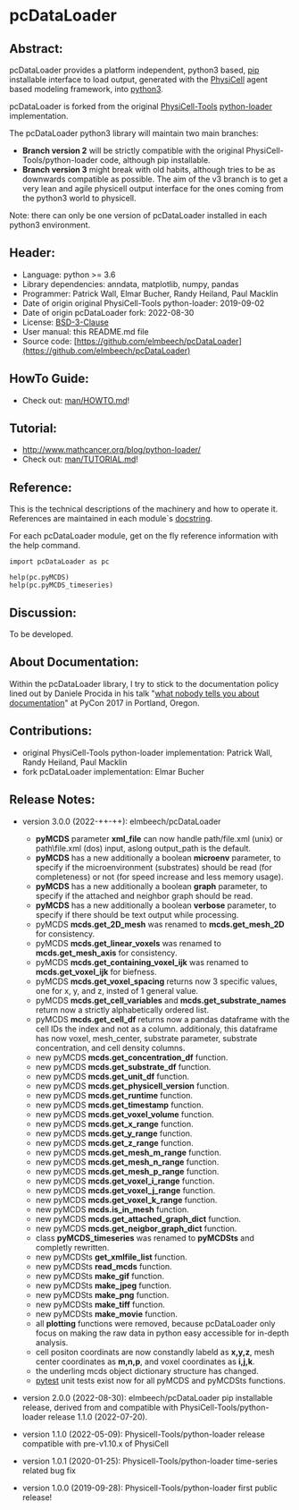 # pcDataLoader

## Abstract:
pcDataLoader provides a platform independent, python3 based, [pip](https://en.wikipedia.org/wiki/Pip_(package_manager)) installable interface
to load output, generated with the [PhysiCell](https://github.com/MathCancer/PhysiCell) agent based modeling framework,
into [python3](https://en.wikipedia.org/wiki/Python_(programming_language)).

pcDataLoader is forked from the original [PhysiCell-Tools](https://github.com/PhysiCell-Tools) [python-loader](https://github.com/PhysiCell-Tools/python-loader) implementation.

The pcDataLoader python3 library will maintain two main branches:

+ **Branch version 2** will be strictly compatible with the original PhysiCell-Tools/python-loader code, although pip installable.
+ **Branch version 3** might break with old habits, although tries to be as downwards compatible as possible.
  The aim of the v3 branch is to get a very lean and agile physicell output interface for the ones coming from the python3 world to physicell.

Note: there can only be one version of pcDataLoader installed in each python3 environment.


## Header:
+ Language: python >= 3.6
+ Library dependencies: anndata, matplotlib, numpy, pandas
+ Programmer: Patrick Wall, Elmar Bucher, Randy Heiland, Paul Macklin
+ Date of origin original PhysiCell-Tools python-loader: 2019-09-02
+ Date of origin pcDataLoader fork: 2022-08-30
+ License: [BSD-3-Clause](https://en.wikipedia.org/wiki/BSD_licenses)
+ User manual: this README.md file
+ Source code: [https://github.com/elmbeech/pcDataLoader](https://github.com/elmbeech/pcDataLoader)


## HowTo Guide:
+ Check out: [man/HOWTO.md](https://github.com/elmbeech/pcDataLoader/tree/master/man/HOWTO.md)!


## Tutorial:
+ http://www.mathcancer.org/blog/python-loader/
+ Check out: [man/TUTORIAL.md](https://github.com/elmbeech/pcDataLoader/tree/master/man/TUTORIAL.md)!


## Reference:
This is the technical descriptions of the machinery and how to operate it.
References are maintained in each module`s [docstring](https://en.wikipedia.org/wiki/Docstring).

For each pcDataLoader module, get on the fly reference information with the help command.
```python3
import pcDataLoader as pc

help(pc.pyMCDS)
help(pc.pyMCDS_timeseries)
```


## Discussion:
To be developed.


## About Documentation:
Within the pcDataLoader library, I try to stick to the documentation policy lined out by Daniele Procida in his talk "[what nobody tells you about documentation](https://www.youtube.com/watch?v=azf6yzuJt54)" at PyCon 2017 in Portland, Oregon.


## Contributions:
+ original PhysiCell-Tools python-loader implementation: Patrick Wall, Randy Heiland, Paul Macklin
+ fork pcDataLoader implementation: Elmar Bucher


## Release Notes:
+ version 3.0.0 (2022-++-++): elmbeech/pcDataLoader
    + **pyMCDS** parameter **xml_file** can now handle path/file.xml (unix) or path\file.xml (dos) input, aslong output_path is the default.
    + **pyMCDS** has a new additionally a boolean **microenv** parameter, to specify if the microenvironment (substrates) should be read (for completeness) or not (for speed increase and less memory usage).
    + **pyMCDS** has a new additionally a boolean **graph** parameter, to specify if the attached and neighbor graph should be read.
    + **pyMCDS** has a new additionally a boolean **verbose** parameter, to specify if there should be text output while processing.
    + pyMCDS **mcds.get_2D_mesh** was renamed to **mcds.get_mesh_2D** for consistency.
    + pyMCDS **mcds.get_linear_voxels** was renamed to **mcds.get_mesh_axis** for consistency.
    + pyMCDS **mcds.get_containing_voxel_ijk** was renamed to **mcds.get_voxel_ijk** for biefness.
    + pyMCDS **mcds.get_voxel_spacing** returns now 3 specific values, one for x, y, and z, insted of 1 general value.
    + pyMCDS **mcds.get_cell_variables** and **mcds.get_substrate_names** return now a strictly alphabetically ordered list.
    + pyMCDS **mcds.get_cell_df** returns now a pandas dataframe with the cell IDs the index and not as a column.
      additionaly, this dataframe has now voxel, mesh_center, substrate parameter, substrate concentration, and cell density columns.
    + new pyMCDS **mcds.get_concentration_df** function.
    + new pyMCDS **mcds.get_substrate_df** function.
    + new pyMCDS **mcds.get_unit_df** function.
    + new pyMCDS **mcds.get_physicell_version** function.
    + new pyMCDS **mcds.get_runtime** function.
    + new pyMCDS **mcds.get_timestamp** function.
    + new pyMCDS **mcds.get_voxel_volume** function.
    + new pyMCDS **mcds.get_x_range** function.
    + new pyMCDS **mcds.get_y_range** function.
    + new pyMCDS **mcds.get_z_range** function.
    + new pyMCDS **mcds.get_mesh_m_range** function.
    + new pyMCDS **mcds.get_mesh_n_range** function.
    + new pyMCDS **mcds.get_mesh_p_range** function.
    + new pyMCDS **mcds.get_voxel_i_range** function.
    + new pyMCDS **mcds.get_voxel_j_range** function.
    + new pyMCDS **mcds.get_voxel_k_range** function.
    + new pyMCDS **mcds.is_in_mesh** function.
    + new pyMCDS **mcds.get_attached_graph_dict** function.
    + new pyMCDS **mcds.get_neigbor_graph_dict** function.
    + class **pyMCDS_timeseries** was renamed to **pyMCDSts** and completly rewritten.
    + new pyMCDSts **get_xmlfile_list** function.
    + new pyMCDSts **read_mcds** function.
    + new pyMCDSts **make_gif** function.
    + new pyMCDSts **make_jpeg** function.
    + new pyMCDSts **make_png** function.
    + new pyMCDSts **make_tiff** function.
    + new pyMCDSts **make_movie** function.
    + all **plotting** functions were removed, because pcDataLoader only focus on making the raw data in python easy accessible for in-depth analysis.
    + cell positon coordinats are now constandly labeld as **x,y,z**, mesh center coordinates as **m,n,p**, and voxel coordinates as **i,j,k**.
    + the underling mcds object dictionary structure has changed.
    + [pytest](https://en.wikipedia.org/wiki/Pytest) unit tests exist now for all pyMCDS and pyMCDSts functions.

+ version 2.0.0 (2022-08-30): elmbeech/pcDataLoader pip installable release, derived from and compatible with PhysiCell-Tools/python-loader release 1.1.0 (2022-07-20).
+ version 1.1.0 (2022-05-09): Physicell-Tools/python-loader release compatible with pre-v1.10.x of PhysiCell
+ version 1.0.1 (2020-01-25): Physicell-Tools/python-loader time-series related bug fix
+ version 1.0.0 (2019-09-28): Physicell-Tools/python-loader first public release!
